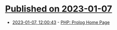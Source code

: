 # [Published on 2023-01-07](index.md)

* [2023-01-07, 12:00:43](https://news.ycombinator.com/item?id=34287270) - [PHP: Prolog Home Page](https://php.energy)
